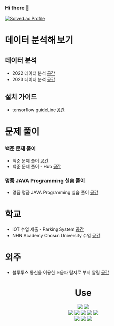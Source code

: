 ### Hi there 👋
[![Solved.ac Profile](http://mazassumnida.wtf/api/v2/generate_badge?boj=jungw0701)](https://solved.ac/jungw0701/)
<!--
### 인공지능 클래스
2022 60일 과정 AI 강의 실습 내용과 Kaggle대회 프로젝트 [공간](https://github.com/P-C-Space/AI_Study)
-->

# 데이터 분석해 보기
## 데이터 분석
* 2022 데이터 분석 [공간](https://github.com/P-C-Space/MyDataAnalysis)
* 2023 데이터 분석 [공간](https://github.com/P-C-Space/MyDataAnalysis02)
## 설치 가이드
* tensorflow guideLine [공간](https://github.com/P-C-Space/tensorflow_guide)

# 문제 풀이
### 백준 문제 풀이
* 백준 문제 풀이 [공간](https://github.com/P-C-Space/Baekjoon)
* 백준 문제 풀이 - Hub [공간](https://github.com/P-C-Space/BaekHub)
### 명품 JAVA Programming 실습 풀이
* 명품 명품 JAVA Programming 실습 풀이 [공간](https://github.com/P-C-Space/Practicing-the-textbook)

# 학교
* IOT 수업 제출 - Parking System [공간](https://github.com/f1v3-dev/Parking-System)
* NHN Academy Chosun University 수업 [공간]()
# 외주
* 블루투스 통신을 이용한 초음파 탐지로 부저 알림 [공간](https://github.com/P-C-Space/Arduino_outsourcing) 
<h1 align="center">Use</h1>
<p align = "center">
  <img src="https://img.shields.io/badge/HTML5-E34F26?style=flat-square&logo=HTML5&logoColor=white"/>
<img src="https://img.shields.io/badge/CSS3-1572B6?style=flat-square&logo=CSS3B&logoColor=white"/> <br>
<img src="https://img.shields.io/badge/C++-00599C?style=flat-square&logo=C%2B%2B&logoColor=white"/></a>
<img src="https://img.shields.io/badge/C-A8B9CC?style=flat-square&logo=C&logoColor=white"/>
<img src="https://img.shields.io/badge/C-Sharp-239120?style=flat-square&logo=C-Sharp&logoColor=white"/>
<img src="https://img.shields.io/badge/JAVA-007396?style=flat-square&logo=JAVA&logoColor=white"/>
<img src="https://img.shields.io/badge/Python-00599C?style=flat-square&logo=Python&logoColor=white"/> <br>
<img src="https://img.shields.io/badge/Visual-Studio-5C2D91?style=flat-square&logo=Visual-Studio&logoColor=white"/>
<img src="https://img.shields.io/badge/Windows-0078D6?style=flat-square&logo=Windows&logoColor=white"/> 
<img src="https://img.shields.io/badge/Eclipse-IDE-2C2255?style=flat-square&logo=Eclipse-IDE&logoColor=white"/> 
</p>
